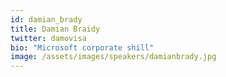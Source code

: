 ```yaml
---
id: damian_brady
title: Damian Braidy
twitter: damovisa
bio: "Microsoft corporate shill"
image: /assets/images/speakers/damianbrady.jpg
---
```

